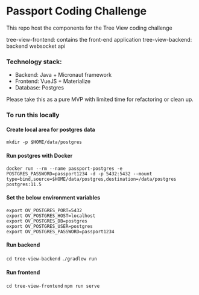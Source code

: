 # Passport Coding Challenge

This repo host the components for the Tree View coding challenge

tree-view-frontend: contains the front-end application
tree-view-backend: backend websocket api

### Technology stack:
- Backend: Java + Micronaut framework
- Frontend: VueJS + Materialize
- Database: Postgres

Please take this as a pure MVP with limited time for refactoring or clean up.

### To run this locally
#### Create local area for postgres data
`mkdir -p $HOME/data/postgres`

#### Run postgres with Docker
`docker run --rm --name passport-postgres -e POSTGRES_PASSWORD=passport1234 -d -p 5432:5432 --mount type=bind,source=$HOME/data/postgres,destination=/data/postgres postgres:11.5`

#### Set the below environment variables
```
export OV_POSTGRES_PORT=5432
export OV_POSTGRES_HOST=localhost
export OV_POSTGRES_DB=postgres
export OV_POSTGRES_USER=postgres
export OV_POSTGRES_PASSWORD=passport1234
```

#### Run backend
`cd tree-view-backend`
`./gradlew run`

#### Run frontend
`cd tree-view-frontend`
`npm run serve`